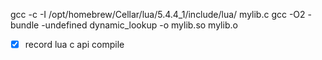 gcc -c -I /opt/homebrew/Cellar/lua/5.4.4_1/include/lua/ mylib.c
gcc -O2 -bundle -undefined dynamic_lookup -o mylib.so mylib.o

- [x] record lua c api compile